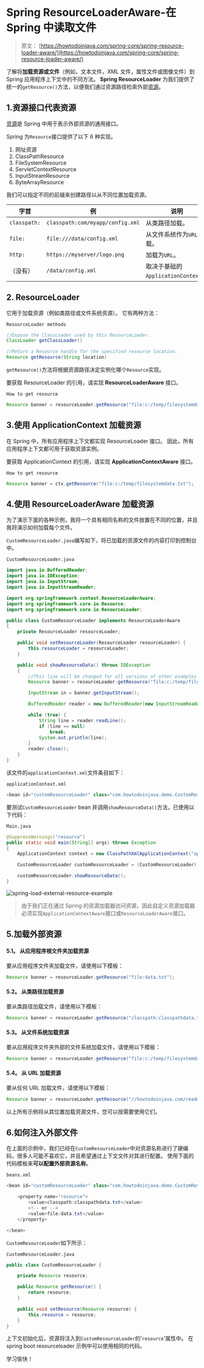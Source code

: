 # Spring ResourceLoaderAware-在 Spring 中读取文件

> 原文： [https://howtodoinjava.com/spring-core/spring-resource-loader-aware/](https://howtodoinjava.com/spring-core/spring-resource-loader-aware/)

了解将**加载资源或文件**（例如，文本文件，XML 文件，属性文件或图像文件）到 Spring 应用程序上下文中的不同方法。 **Spring ResourceLoader** 为我们提供了统一的`getResource()`方法，以便我们通过资源路径检索外部[资源](https://howtodoinjava.com/java/io/read-file-from-resources-folder/)。

## 1.资源接口代表资源

[资源](https://docs.spring.io/spring-framework/docs/current/javadoc-api/org/springframework/core/io/Resource.html "resource")是 Spring 中用于表示外部资源的通用接口。

Spring 为`Resource`接口提供了以下 6 种实现。

1.  网址资源
2.  ClassPathResource
3.  FileSystemResource
4.  ServletContextResource
5.  InputStreamResource
6.  ByteArrayResource

我们可以指定不同的前缀来创建路径以从不同位置加载资源。

| 字首 | 例 | 说明 |
| --- | --- | --- |
| `classpath:` | `classpath:com/myapp/config.xml` | 从类路径加载。 |
| `file:` | `file:///data/config.xml` | 从文件系统作为`URL`加载。 |
| `http:` | `https://myserver/logo.png` | 加载为`URL`。 |
| （没有） | `/data/config.xml` | 取决于基础的`ApplicationContext`。 |

## 2\. ResourceLoader

它用于加载资源（例如类路径或文件系统资源）。 它有两种方法：

`ResourceLoader methods`

```java
//Expose the ClassLoader used by this ResourceLoader.
ClassLoader getClassLoader()

//Return a Resource handle for the specified resource location.
Resource getResource(String location)

```

`getResource()`方法将根据资源路径决定实例化哪个`Resource`实现。

要获取 ResourceLoader 的引用，请实现 **ResourceLoaderAware** 接口。

`How to get resource`

```java
Resource banner = resourceLoader.getResource("file:c:/temp/filesystemdata.txt");

```

## 3.使用 ApplicationContext 加载资源

在 Spring 中，所有应用程序上下文都实现 ResourceLoader 接口。 因此，所有应用程序上下文都可用于获取资源实例。

要获取 ApplicationContext 的引用，请实现 **ApplicationContextAware** 接口。

`How to get resource`

```java
Resource banner = ctx.getResource("file:c:/temp/filesystemdata.txt");

```

## 4.使用 ResourceLoaderAware 加载资源

为了演示下面的各种示例，我将一个具有相同名称的文件放置在不同的位置，并且我将演示如何加载每个文件。

`CustomResourceLoader.java`编写如下，将已加载的资源文件的内容打印到控制台中。

`CustomResourceLoader.java`

```java
import java.io.BufferedReader;
import java.io.IOException;
import java.io.InputStream;
import java.io.InputStreamReader;

import org.springframework.context.ResourceLoaderAware;
import org.springframework.core.io.Resource;
import org.springframework.core.io.ResourceLoader;

public class CustomResourceLoader implements ResourceLoaderAware 
{
	private ResourceLoader resourceLoader;

	public void setResourceLoader(ResourceLoader resourceLoader) {
		this.resourceLoader = resourceLoader;
	}

	public void showResourceData() throws IOException 
	{
		//This line will be changed for all versions of other examples
		Resource banner = resourceLoader.getResource("file:c:/temp/filesystemdata.txt");

		InputStream in = banner.getInputStream();

		BufferedReader reader = new BufferedReader(new InputStreamReader(in));

		while (true) {
			String line = reader.readLine();
			if (line == null)
				break;
			System.out.println(line);
		}
		reader.close();
	}
}

```

该文件的`applicationContext.xml`文件条目如下：

`applicationContext.xml`

```java
<bean id="customResourceLoader" class="com.howtodoinjava.demo.CustomResourceLoader"></bean>

```

要测试`CustomResourceLoader` bean 并调用`showResourceData()`方法，已使用以下代码：

`Main.java`

```java
@SuppressWarnings("resource")
public static void main(String[] args) throws Exception 
{
	ApplicationContext context = new ClassPathXmlApplicationContext("applicationContext.xml");

	CustomResourceLoader customResourceLoader = (CustomResourceLoader) context.getBean("customResourceLoader");

	customResourceLoader.showResourceData();
}

```

![spring-load-external-resource-example](img/51d9ba14a40f85fdf286d2a143b8555c.jpg)

> 由于我们正在通过 Spring 的资源加载器访问资源，因此自定义资源加载器必须实现`ApplicationContextAware`接口或`ResourceLoaderAware`接口。

## 5.加载外部资源

#### 5.1。 从应用程序根文件夹加载资源

要从应用程序文件夹加载文件，请使用以下模板：

```java
Resource banner = resourceLoader.getResource("file:data.txt");

```

#### 5.2。 从类路径加载资源

要从类路径加载文件，请使用以下模板：

```java
Resource banner = resourceLoader.getResource("classpath:classpathdata.txt");

```

#### 5.3。 从文件系统加载资源

要从应用程序文件夹外部的文件系统加载文件，请使用以下模板：

```java
Resource banner = resourceLoader.getResource("file:c:/temp/filesystemdata.txt");

```

#### 5.4。 从 URL 加载资源

要从任何 URL 加载文件，请使用以下模板：

```java
Resource banner = resourceLoader.getResource("//howtodoinjava.com/readme.txt");

```

以上所有示例将从其位置加载资源文件，您可以按需要使用它们。

## 6.如何注入外部文件

在上面的示例中，我们已经在`CustomResourceLoader`中对资源名称进行了硬编码，很多人可能不喜欢它，并且希望通过上下文文件对其进行配置。 使用下面的代码模板来**可以配置外部资源名称**。

`beans.xml`

```java
<bean id="customResourceLoader" class="com.howtodoinjava.demo.CustomResourceLoader">

	<property name="resource">
		<value>classpath:classpathdata.txt</value>
		<!-- or -->
		<value>file:data.txt</value> 
	</property>

</bean>

```

`CustomResourceLoader`如下所示：

`CustomResourceLoader.java`

```java
public class CustomResourceLoader {

	private Resource resource;

	public Resource getResource() {
		return resource;
	}

	public void setResource(Resource resource) {
		this.resource = resource;
	}
}

```

上下文初始化后，资源将注入到`CustomResourceLoader`的'`resource`'属性中。 在 spring boot resourceloader 示例中可以使用相同的代码。

学习愉快！